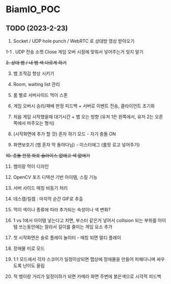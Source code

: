 # BiamIO_POC
## TODO (2023-2-23)

1. Socket / UDP hole punch / WebRTC 로 상대방 영상 받아오기

1-1 . UDP 전송 소켓 Close 게임 오버 시점에 맞춰서 넣어주는거 잊지 말기

~~2. 상대 뱀 / 내 뱀 색 다르게 하기~~

3. 뱀 조작감 향상 시키기

4. Room, waiting list 관리

5. 룸 별로 서버사이드 먹이 스폰

6. 게임 오버시 승리/패배 판정 피드백 + 서버로 이벤트 전송, 클라이언트 초기화

7. 처음 게임 시작했을때 대기시간 + 뱀 오는 방향 (유저 1은 왼쪽에서, 유저 2는 오른쪽에서 마주오는 형식)

8. (시작화면에 추가 할 것) 혼자 하기 모드 - 자기 충돌 ON

9. 화면보호기 (뱀 혼자 막 돌아다님) - 이스터에그 (룸핏 로고 넣어주기)

~~10. 충돌 판정 좌표 슬라이스 없애고 색 없애기~~

11. 뱀이랑 먹이 디자인

12. OpenCV 포즈 디텍션 기반 아이템, 스킬 기능

13. 서버 사이드 매칭 비동기 처리

14. 데스캠/킬캠 : 마지막 순간 GIF로 추출

15. 먹이 색이나 종류에 따라 추가되는 속성이나 색 변화?

16. 1 vs 1에서 아이템 넣는다고 치면, 부스터 같은거 넣어서 collision 되는 부위를 아이템 쓰는동안에는 잘라서 길이를 줄이는 게임 요소 추가

17. 첫 시작화면은 솔로 플레이 놀이터 - 매칭 되면 멀티 플레이

18. 장애물 미로 모드

20. 1:1 모드에서 각자 스코어가 일정이상되면 맵상에 장애물을 만들어 피해다니며 싸우도록 난이도 올림

21. 적 뱀이랑 거리가 일정이하가 되면 카메라 화면 주변에 붉은색으로 시각적 피드백
